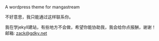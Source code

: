 A wordpress theme for mangastream

不好意思，我只能通过这样联系你。

我在学jekyll建站，有些地方不会做，希望你能协助我，我会给你点报酬，谢谢！邮箱: zack@gdky.net
